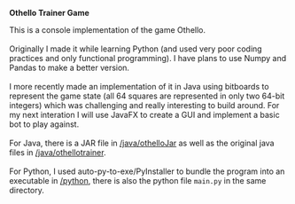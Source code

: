 **Othello Trainer Game**

This is a console implementation of the game Othello.
<br><br>
Originally I made it while learning Python (and used very poor coding practices and only functional programming). I have plans to use Numpy and Pandas to make a better version.
<br><br>
I more recently made an implementation of it in Java using bitboards to represent the game state (all 64 squares are represented in only two 64-bit integers) which was challenging and really interesting to build around. For my next interation I will use JavaFX to create a GUI and implement a basic bot to play against.
<br><br>
For Java, there is a JAR file in [/java/othelloJar](/java/othelloJar) as well as the original java files in [/java/othellotrainer](/java/othellotrainer).
<br><br>
For Python, I used auto-py-to-exe/PyInstaller to bundle the program into an executable in [/python](/python), there is also the python file `main.py` in the same directory.
